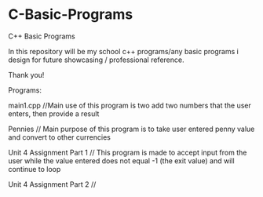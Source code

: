 # C-Basic-Programs
C++ Basic Programs

In this repository will be my school c++ programs/any basic programs i design for future showcasing / professional reference. 

Thank you!

Programs: 


main1.cpp  //Main use of this program is two add two numbers that the user enters, then provide a result




Pennies   // Main purpose of this program is to take user entered penny value and convert to other currencies


Unit 4 Assignment Part 1 // This program is made to accept input from the user while the value entered does not equal -1 (the exit value) and will continue to loop

Unit 4 Assignment Part 2 // 
